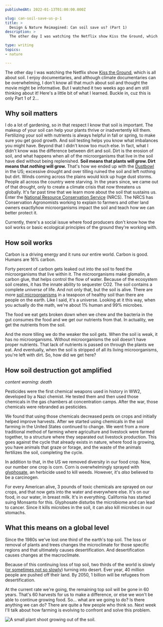 ```yaml
---
publishedAt: 2022-01-13T01:00:00.000Z

slug: can-soil-save-us-p-1
title: >
  Design & Nature Reimagined: Can soil save us? (Part 1)
description: >
  The other day I was watching the Netflix show Kiss the Ground, which is all about soil. I enjoy documentaries, and although climate documentaries can be overwhelming, I don't know all that much about soil and thought the movie might be informative. But I watched it two weeks ago and am still thinking about it! Here's a little bit of what I learned. Buckle in, cuz this is only Part 1 of 2...

type: writing
topics:
- nature

---
```


The other day I was watching the Netflix show [Kiss the Ground](https://kisstheground.com/), which is all about soil. I enjoy documentaries, and although climate documentaries can be overwhelming, I don't know all that much about soil and thought the movie might be informative. But I watched it two weeks ago and am still thinking about it! Here's a little bit of what I learned. Buckle in, cuz this is only Part 1 of 2...

## Why soil matters

I do a lot of gardening, so in that respect I know that soil is important. The makeup of your soil can help your plants thrive or inadvertently kill them. Fertilizing your soil with nutrients is always helpful in fall or spring, to make sure you get good growth. And soil testing helps you know what imbalances you might have. Beyond that I didn't know too much else. In fact, what I didn't know was the difference between dirt and soil. Dirt is the erosion of soil, and what happens when all of the microorganisms that live in the soil have died without being replenished. **Soil means that plants will grow. Dirt means that _nothing_ will grow.** That's how we ended up with the [Dustbowl](https://www.history.com/topics/great-depression/dust-bowl) in the US; excessive drought and over tilling ruined the soil and left nothing but dirt. Winds coming across the plains would kick up huge dust storms. People all across the country were starving. In the years since, we came out of that drought, only to create a climate crisis that now threatens us globally. It's far past time that we learn more about the soil that sustains us. Enter the [National Resource Conservation Service](https://www.nrcs.usda.gov/wps/portal/nrcs/site/national/home/) (NRCS). The NRCS has Conservation Agronomists working to explain to farmers and other land owners exactlyhow microorganisms impact the soil and teach how we can better protect it.

Currently, there's a social issue where food producers don't know how the soil works or basic ecological principles of the ground they're working with.

## How soil works

Carbon is a driving energy and it runs our entire world. Carbon is good. Humans are 16% carbon.

Forty percent of carbon gets leaked out into the soil to feed the microorganisms that live within it. The microorganisms make glomalin, a carbon glue, that helps control the flow of water. Because of the ecosystem soil creates, it has the innate ability to sequester CO2. The soil contains a complete _universe_ of life. And not only that, but the soil is alive. There are more [soil microorganisms](https://www.nrcs.usda.gov/Internet/FSE_DOCUMENTS/stelprdb1101660.pdf) in a teaspoon of healthy soil than there are people on the earth. Like I said, it's a universe. Looking at it this way, when you actually do the math, we're about 1% human and 99% microbes.

The food we eat gets broken down when we chew and the bacteria in the gut consumes the food and we get our nutrients from that. In actuality, we get the nutrients from the soil.

And the more tilling we do the weaker the soil gets. When the soil is weak, it has no microorganisms. Without microorganisms the soil doesn't have proper nutrients. That lack of nutrients is passed on through the plants we eat. And eventually, when the soil is stripped of all its living microorganisms, you're left with dirt. So, how did we get here?

## How soil destruction got amplified

_content warning: death_

Pesticides were the first chemical weapons used in history in WW2, developed by a Nazi chemist. He tested them and then used those chemicals in the gas chambers at concentration camps. After the war, those chemicals were rebranded as pesticides.

We found that using those chemicals decreased pests on crops and initially helped improve harvests. After we started using chemicals in the soil farming in the United States continued to change. We went from a more traditional method of farming where agriculture and livestock were farmed together, to a structure where they separated out livestock production. This goes against the cycle that already exists in nature, where food is growing, you have animals that graze or forage, and the waste of the animals fertilizes the soil, completing the cycle.

In addition to that, in the US we removed diversity in our food crop. Now, our number one crop is corn. Corn is overwhelmingly sprayed with [glyphosate](https://www.nationalgeographic.com/science/article/150422-glyphosate-roundup-herbicide-weeds?loggedin=true), an herbicide used to kill weeds. However, it's _also_ believed to be a carcinogen.

For every American alive, 3 pounds of toxic chemicals are sprayed on our crops, and that now gets into the water and everywhere else. It's on our food, in our water, in breast milk. It's in everything. California has started suing Monsanto for this. Glyphosate disturbs the microbiome and can lead to cancer. Since it kills microbes in the soil, it can also kill microbes in our stomachs.

## What this means on a global level

Since the 1980s we've lost one third of the earth's top soil. The loss or removal of plants and trees changes the microclimate for those specific regions and that ultimately causes desertification. And desertification causes changes at the macroclimate.

Because of this continuing loss of top soil, two thirds of the world is slowly ([or sometimes not so slowly](https://www.arcgis.com/apps/MapJournal/index.html?appid=c108d6ff4937464f86cb0fbef796f515#:~:text=Desertification,-Send%20keyboard%20focus&text=More%20than%202%2C250%20miles%20of,the%20Gobi%20Desert%20each%20year.&text=This%20combination%20of%20man%20and,any%20signs%20of%20slowing%20down.)) turning into desert. Ever year, 40 million people are pushed off their land. By 2050, 1 billion will be refugees from desertification.

At the current rate we're going, the remaining top soil will be gone in 60 years. That's 60 harvests for us to make a difference, or else we won't be able to continue growing food. So... what are we going to do? Is there anything we can do? There are quite a few people who think so. Next week I'll talk about how farming is evolving to confront and solve this problem.

![A small plant shoot growing out of the soil. ](https://cdn.sanity.io/images/xq50spjj/production/1b5a7c36648e7e3611cac90f49fe01dd989ca748-3369x4716.jpg)
